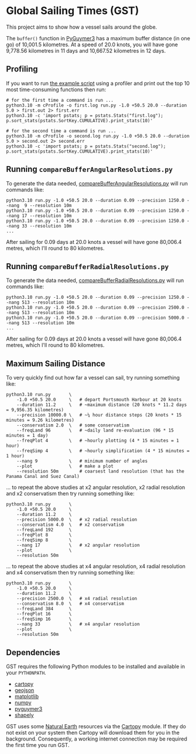 # Global Sailing Times (GST)

This project aims to show how a vessel sails around the globe.

The `buffer()` function in [PyGuymer3](https://github.com/Guymer/PyGuymer3) has a maximum buffer distance (in one go) of 10,001.5 kilometres. At a speed of 20.0 knots, you will have gone 9,778.56 kilometres in 11 days and 10,667.52 kilometres in 12 days.

## Profiling

If you want to run [the example script](run.py) using a profiler and print out the top 10 most time-consuming functions then run:

```
# for the first time a command is run ...
python3.10 -m cProfile -o first.log run.py -1.0 +50.5 20.0 --duration 5.0 > first.out 2> first.err
python3.10 -c 'import pstats; p = pstats.Stats("first.log"); p.sort_stats(pstats.SortKey.CUMULATIVE).print_stats(10)'

# for the second time a command is run ...
python3.10 -m cProfile -o second.log run.py -1.0 +50.5 20.0 --duration 5.0 > second.out 2> second.err
python3.10 -c 'import pstats; p = pstats.Stats("second.log"); p.sort_stats(pstats.SortKey.CUMULATIVE).print_stats(10)'
```

## Running `compareBufferAngularResolutions.py`

To generate the data needed, [compareBufferAngularResolutions.py](compareBufferAngularResolutions.py) will run commands like:

```
python3.10 run.py -1.0 +50.5 20.0 --duration 0.09 --precision 1250.0 --nang  9 --resolution 10m
python3.10 run.py -1.0 +50.5 20.0 --duration 0.09 --precision 1250.0 --nang 17 --resolution 10m
python3.10 run.py -1.0 +50.5 20.0 --duration 0.09 --precision 1250.0 --nang 33 --resolution 10m
...
```

After sailing for 0.09 days at 20.0 knots a vessel will have gone 80,006.4 metres, which I'll round to 80 kilometres.

## Running `compareBufferRadialResolutions.py`

To generate the data needed, [compareBufferRadialResolutions.py](compareBufferRadialResolutions.py) will run commands like:

```
python3.10 run.py -1.0 +50.5 20.0 --duration 0.09 --precision 1250.0 --nang 513 --resolution 10m
python3.10 run.py -1.0 +50.5 20.0 --duration 0.09 --precision 2500.0 --nang 513 --resolution 10m
python3.10 run.py -1.0 +50.5 20.0 --duration 0.09 --precision 5000.0 --nang 513 --resolution 10m
...
```

After sailing for 0.09 days at 20.0 knots a vessel will have gone 80,006.4 metres, which I'll round to 80 kilometres.

## Maximum Sailing Distance

To very quickly find out how far a vessel can sail, try running something like:

```
python3.10 run.py       \
    -1.0 +50.5 20.0     \   # depart Portsmouth Harbour at 20 knots
    --duration 11.2     \   # ~maximum distance (20 knots * 11.2 days = 9,956.35 kilometres)
    --precision 10000.0 \   # ~¼ hour distance steps (20 knots * 15 minutes = 9.26 kilometres)
    --conservatism 2.0  \   # some conservatism
    --freqLand 96       \   # ~daily land re-evaluation (96 * 15 minutes = 1 day)
    --freqPlot 4        \   # ~hourly plotting (4 * 15 minutes = 1 hour)
    --freqSimp 4        \   # ~hourly simplification (4 * 15 minutes = 1 hour)
    --nang 9            \   # minimum number of angles
    --plot              \   # make a plot
    --resolution 50m        # coarsest land resolution (that has the Panama Canal and Suez Canal)
```

... to repeat the above studies at x2 angular resolution, x2 radial resolution and x2 conservatism then try running something like:

```
python3.10 run.py       \
    -1.0 +50.5 20.0     \
    --duration 11.2     \
    --precision 5000.0  \   # x2 radial resolution
    --conservatism 4.0  \   # x2 conservatism
    --freqLand 192      \
    --freqPlot 8        \
    --freqSimp 8        \
    --nang 17           \   # x2 angular resolution
    --plot              \
    --resolution 50m
```

... to repeat the above studies at x4 angular resolution, x4 radial resolution and x4 conservatism then try running something like:

```
python3.10 run.py       \
    -1.0 +50.5 20.0     \
    --duration 11.2     \
    --precision 2500.0  \   # x4 radial resolution
    --conservatism 8.0  \   # x4 conservatism
    --freqLand 384      \
    --freqPlot 16       \
    --freqSimp 16       \
    --nang 33           \   # x4 angular resolution
    --plot              \
    --resolution 50m
```

## Dependencies

GST requires the following Python modules to be installed and available in your `PYTHONPATH`.

* [cartopy](https://pypi.org/project/Cartopy/)
* [geojson](https://pypi.org/project/geojson/)
* [matplotlib](https://pypi.org/project/matplotlib/)
* [numpy](https://pypi.org/project/numpy/)
* [pyguymer3](https://github.com/Guymer/PyGuymer3)
* [shapely](https://pypi.org/project/Shapely/)

GST uses some [Natural Earth](https://www.naturalearthdata.com/) resources via the [Cartopy](https://scitools.org.uk/cartopy/docs/latest/) module. If they do not exist on your system then Cartopy will download them for you in the background. Consequently, a working internet connection may be required the first time you run GST.
